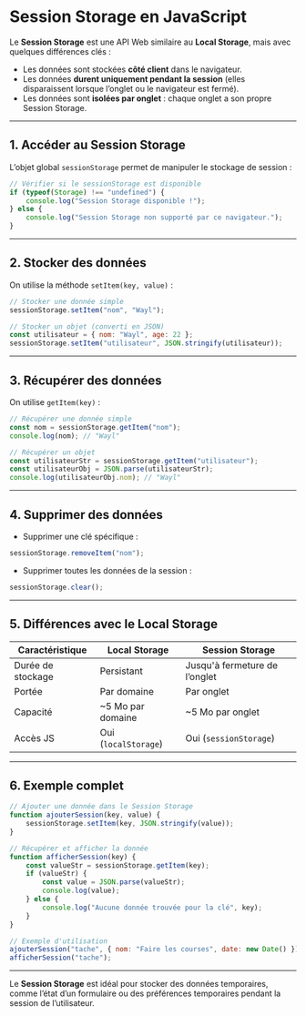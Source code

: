 # Session Storage en JavaScript

Le **Session Storage** est une API Web similaire au **Local Storage**, mais avec quelques différences clés :

* Les données sont stockées **côté client** dans le navigateur.
* Les données **durent uniquement pendant la session** (elles disparaissent lorsque l’onglet ou le navigateur est fermé).
* Les données sont **isolées par onglet** : chaque onglet a son propre Session Storage.

---

## 1. Accéder au Session Storage

L’objet global `sessionStorage` permet de manipuler le stockage de session :

```javascript
// Vérifier si le sessionStorage est disponible
if (typeof(Storage) !== "undefined") {
    console.log("Session Storage disponible !");
} else {
    console.log("Session Storage non supporté par ce navigateur.");
}
```

---

## 2. Stocker des données

On utilise la méthode `setItem(key, value)` :

```javascript
// Stocker une donnée simple
sessionStorage.setItem("nom", "Wayl");

// Stocker un objet (converti en JSON)
const utilisateur = { nom: "Wayl", age: 22 };
sessionStorage.setItem("utilisateur", JSON.stringify(utilisateur));
```

---

## 3. Récupérer des données

On utilise `getItem(key)` :

```javascript
// Récupérer une donnée simple
const nom = sessionStorage.getItem("nom");
console.log(nom); // "Wayl"

// Récupérer un objet
const utilisateurStr = sessionStorage.getItem("utilisateur");
const utilisateurObj = JSON.parse(utilisateurStr);
console.log(utilisateurObj.nom); // "Wayl"
```

---

## 4. Supprimer des données

* Supprimer une clé spécifique :

```javascript
sessionStorage.removeItem("nom");
```

* Supprimer toutes les données de la session :

```javascript
sessionStorage.clear();
```

---

## 5. Différences avec le Local Storage

| Caractéristique   | Local Storage        | Session Storage               |
| ----------------- | -------------------- | ----------------------------- |
| Durée de stockage | Persistant           | Jusqu'à fermeture de l’onglet |
| Portée            | Par domaine          | Par onglet                    |
| Capacité          | \~5 Mo par domaine   | \~5 Mo par onglet             |
| Accès JS          | Oui (`localStorage`) | Oui (`sessionStorage`)        |

---

## 6. Exemple complet

```javascript
// Ajouter une donnée dans le Session Storage
function ajouterSession(key, value) {
    sessionStorage.setItem(key, JSON.stringify(value));
}

// Récupérer et afficher la donnée
function afficherSession(key) {
    const valueStr = sessionStorage.getItem(key);
    if (valueStr) {
        const value = JSON.parse(valueStr);
        console.log(value);
    } else {
        console.log("Aucune donnée trouvée pour la clé", key);
    }
}

// Exemple d'utilisation
ajouterSession("tache", { nom: "Faire les courses", date: new Date() });
afficherSession("tache");
```

---

Le **Session Storage** est idéal pour stocker des données temporaires, comme l’état d’un formulaire ou des préférences temporaires pendant la session de l’utilisateur.

